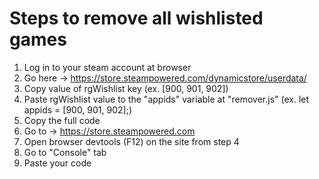 # Steps to remove all wishlisted games 
1. Log in to your steam account at browser
2. Go here -> https://store.steampowered.com/dynamicstore/userdata/
3. Copy value of rgWishlist key (ex. [900, 901, 902])
4. Paste rgWishlist value to the "appids" variable at "remover.js" (ex. let appids = [900, 901, 902];)
5. Copy the full code
6. Go to -> https://store.steampowered.com
7. Open browser devtools (F12) on the site from step 4
8. Go to "Console" tab
9. Paste your code
